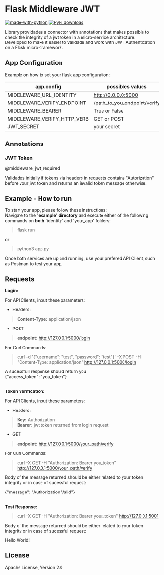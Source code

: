 # Flask Middleware JWT

[![made-with-python](https://img.shields.io/badge/Made%20with-Python-1f425f.svg)]()
[![PyPi download](https://badge.fury.io/py/ansiocolortags.svg)](https://pypi.org/project/flask-middleware-jwt/)

Library providades a connector with annotations that makes possible to check the integrity of a jwt token in a micro-service architecture. <br>
Developed to make it easier to validade and work with JWT Authentication on a Flask micro-framework. 

## App Configuration

Example on how to set your flask app configuration: 

| app.config | possibles values |
|------------|------------------|
|MIDDLEWARE_URL_IDENTITY| http://0.0.0.0:5000 |
|MIDDLEWARE_VERIFY_ENDPOINT | /path_to_you_endpoint/verify |
|MIDDLEWARE_BEARER | True or False |
|MIDDLEWARE_VERIFY_HTTP_VERB | GET or POST |
|JWT_SECRET | your secret |


## Annotations

### JWT Token
@middleware_jwt_required 

Validades initially if tokens via headers in requests contains "Autorization" before your jwt token and returns an invalid token message otherwise. 

## Example - How to run

To start your app, please follow these instructions: <br>
Navigate to the <strong>'example' directory</strong> and execute either of the following commands on <strong>both</strong> 'identity' and 'your_app' folders: 
>flask run

or 

>python3 app.py 

Once both services are up and running, use your prefered API Client, such as Postman to test your app. 

## Requests

<strong>Login:</strong>

For API Clients, input these parameters: <br>

- Headers:

> <strong>Content-Type:</strong> application/json <br>

- POST
>  <strong>endpoint:</strong> http://127.0.0.1:5000/login

For Curl Commands: 
 
> curl -d '{"username": "test", "password": "test"}' -X POST -H "Content-Type: application/json" http://127.0.0.1:5000/login 

A sucessfull response should return you <br>
{"access_token": "you_token"}

<br>
<strong>Token Verification:</strong>

For API Clients, input these parameters: <br>

- Headers:

> <strong>Key:</strong> Authorization <br>
> <strong>Bearer:</strong> jwt token returned from login request

- GET
>  <strong>endpoint:</strong> http://127.0.0.1:5000/your_path/verify

For Curl Commands: 
 
> curl -X GET -H "Authorization: Bearer you_token" http://127.0.0.1:5000/your_path/verify

Body of the message returned should be either related to your token integrity or in case of sucessful request: <br>

{"message": "Authorization Valid"}

<br>
<strong>Test Response:</strong>

> curl -X GET -H "Authorization: Bearer your_token" http://127.0.0.1:5001

Body of the message returned should be either related to your token integrity or in case of sucessful request: <br>

Hello World!

## License

Apache License, Version 2.0